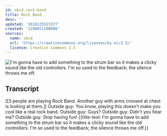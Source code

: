 ```yaml
---
id: xkcd.rock-band
title: Rock Band
desc: ''
updated: '1616125521577'
created: '1198051200000'
sources:
  name: xkcd
  url: 'https://creativecommons.org/licenses/by-nc/2.5/'
  license: Creative Commons 2.5
---
```

![I'm gonna have to add something to the strum bar so it makes a clicky sound like the old controllers.  I'm so used to the feedback; the silence throws me off.](https://imgs.xkcd.com/comics/rock_band.png)

## Transcript
[[3 people are playing Rock Band. Another guy with arms crossed at chest is looking at them.]]
Outside guy: You know, playing this doesn't make you cool like a real rock band.
Outside guy: Guys?
Outside guy: Didn't you hear me?
Outside guy: Stop having fun!
{{title-text: I'm gonna have to add something to the strum bar so it makes a clicky sound like the old controllers.  I'm so used to the feedback; the silence throws me off.}}
